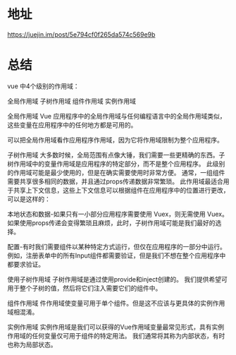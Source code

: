 # 地址
https://juejin.im/post/5e794cf0f265da574c569e9b

# 总结
vue 中4个级别的作用域：

全局作用域
子树作用域
组件作用域
实例作用域

全局作用域
Vue 应用程序中的全局作用域与任何编程语言中的全局作用域类似，这些变量在应用程序中的任何地方都是可用的。

可以把全局作用域看作应用程序作用域，因为它将作用域限制为整个应用程序。

子树作用域
大多数时候，全局范围有点像大锤，我们需要一些更精确的东西。子树作用域中的变量作用域是应用程序的特定部分，而不是整个应用程序。
此级别的作用域可能是最少使用的，但是在确实需要使用时非常方便。 通常，一组组件需要共享很多相同的数据，并且通过props传递数据非常繁琐。
此作用域最适合用于共享上下文信息，这些上下文信息可以根据组件在应用程序中的位置进行更改，可以是这样的：


本地状态和数据-如果只有一小部分应用程序需要使用 Vuex，则无需使用 Vuex。 如果使用props传递会变得繁琐且麻烦，此时，子树作用域可能是我们最好的选择。


配置-有时我们需要组件以某种特定方式运行，但仅在应用程序的一部分中运行。 例如，注册表单中的所有Input组件都需要验证，但是我们不想在整个应用程序中都要求验证。


使用子树作用域
子树作用域是通过使用provide和inject创建的。 我们提供希望可用于整个子树的值，然后将它们注入需要它们的组件中。


组件作用域
件作用域使变量可用于单个组件。但是这不应该与更具体的实例作用域相混淆。

实例作用域
实例作用域是我们可以获得的Vue作用域变量最常见形式，具有实例作用域的任何变量仅可用于组件的特定用法。 我们通常将其称为内部状态，有时也称为局部状态。